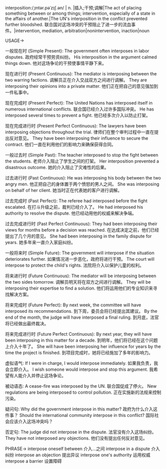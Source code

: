interposition:/ˌɪntər.pəˈzɪʃ.ən/ | n. |插入;干预;调解|The act of placing something between or among things; intervention, especially of a state in the affairs of another.|The UN's interposition in the conflict prevented further bloodshed. 联合国对这场冲突的干预阻止了进一步的流血事件。|intervention, mediation, arbitration|nonintervention, inaction|noun

USAGE->

一般现在时 (Simple Present):
The government often interposes in labor disputes. 政府经常干预劳资纠纷。
His interposition in the argument calmed things down. 他对这场争论的干预使事情平静下来。

现在进行时 (Present Continuous):
The mediator is interposing between the two warring factions. 调解员正在介入交战双方之间进行调解。
They are interposing their opinions into a private matter. 他们正在把自己的意见强加到一件私事中。


现在完成时 (Present Perfect):
The United Nations has interposed itself in numerous international conflicts. 联合国已经介入过许多国际冲突。
He has interposed several times to prevent a fight. 他已经多次介入以防止打架。


现在完成进行时 (Present Perfect Continuous):
The lawyers have been interposing objections throughout the trial. 律师们在整个审判过程中一直在提出反对意见。
They have been interposing their influence to secure the contract. 他们一直在利用他们的影响力来确保获得合同。



一般过去时 (Simple Past):
The teacher interposed to stop the fight between the students. 老师介入阻止了学生之间的打架。
Her interposition prevented a disastrous outcome. 她的介入阻止了灾难性的后果。



过去进行时 (Past Continuous):
He was interposing his body between the two angry men. 他正把自己的身体置于两个愤怒的男人之间。
She was interposing on behalf of her client. 她当时正在代表她的客户进行调解。


过去完成时 (Past Perfect):
The referee had interposed before the fight escalated. 在打斗升级之前，裁判已经介入了。
He had interposed his authority to resolve the dispute. 他已经动用他的权威来解决争端。


过去完成进行时 (Past Perfect Continuous):
They had been interposing their views for months before a decision was reached. 在达成决定之前，他们已经提出了几个月的意见。
She had been interposing in the family dispute for years. 她多年来一直介入家庭纠纷。


一般将来时 (Simple Future):
The government will interpose if the situation deteriorates further. 如果情况进一步恶化，政府将进行干预。
The court will interpose to protect the child's rights. 法院将介入以保护儿童的权利。


将来进行时 (Future Continuous):
The mediator will be interposing between the two sides tomorrow. 调解员明天将在双方之间进行调解。
They will be interposing their expertise to find a solution. 他们将运用他们的专业知识来寻找解决方案。


将来完成时 (Future Perfect):
By next week, the committee will have interposed its recommendations. 到下周，委员会将已经提出其建议。
By the end of the month, the judge will have interposed a final ruling. 到月底，法官将已经做出最终裁决。


将来完成进行时 (Future Perfect Continuous):
By next year, they will have been interposing in this matter for a decade. 到明年，他们将已经在这个问题上介入十年了。
She will have been interposing her influence for years by the time the project is finished. 到项目完成时，她将已经施加了多年的影响力。


虚拟语气:
If I were in charge, I would interpose immediately. 如果我负责，我会立即介入。
I wish someone would interpose and stop this argument. 我希望有人能介入并停止这场争论。


被动语态:
A cease-fire was interposed by the UN. 联合国促成了停火。
New regulations are being interposed to control pollution. 正在实施新的法规来控制污染。


疑问句:
Why did the government interpose in this matter? 政府为什么介入这件事？
Should the international community interpose in this conflict? 国际社会应该介入这场冲突吗？


否定句:
The judge did not interpose in the dispute. 法官没有介入这场纠纷。
They have not interposed any objections. 他们没有提出任何反对意见。



PHRASE->
interpose oneself between  介入…之间
interpose in a dispute  介入纠纷
interpose an objection  提出异议
interpose one's authority  运用权威
interpose a barrier  设置障碍
